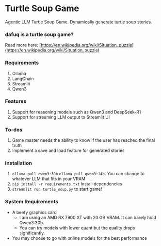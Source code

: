 # Turtle Soup Game
Agentic LLM Turtle Soup Game. Dynamically generate turtle soup stories.

### dafuq is a turtle soup game?
Read more here: [https://en.wikipedia.org/wiki/Situation_puzzle](https://en.wikipedia.org/wiki/Situation_puzzle)

### Requirements
1. Ollama
2. LangChain
3. Streamlit
4. Qwen3

### Features
1. Support for reasoning models such as Qwen3 and DeepSeek-R1
2. Support for streaming LLM output to Streamlit UI

### To-dos
1. Game master needs the ability to know if the user has reached the final truth
2. Implement a save and load feature for generated stories

### Installation
1. ```ollama pull qwen3:30b``` ```ollama pull qwen3:14b```. You can change to whatever LLM that fits in your VRAM
2. ```pip install -r requirements.txt``` Install dependencies
3. ```streamlit run turtle_soup.py``` to start game!

### System Requirements
- A beefy graphics card
    - I am using an AMD RX 7900 XT with 20 GB VRAM. It can barely hold Qwen3:30b.
    - You can try models with lower quant but the quality drops significantly.
- You may choose to go with online models for the best performance